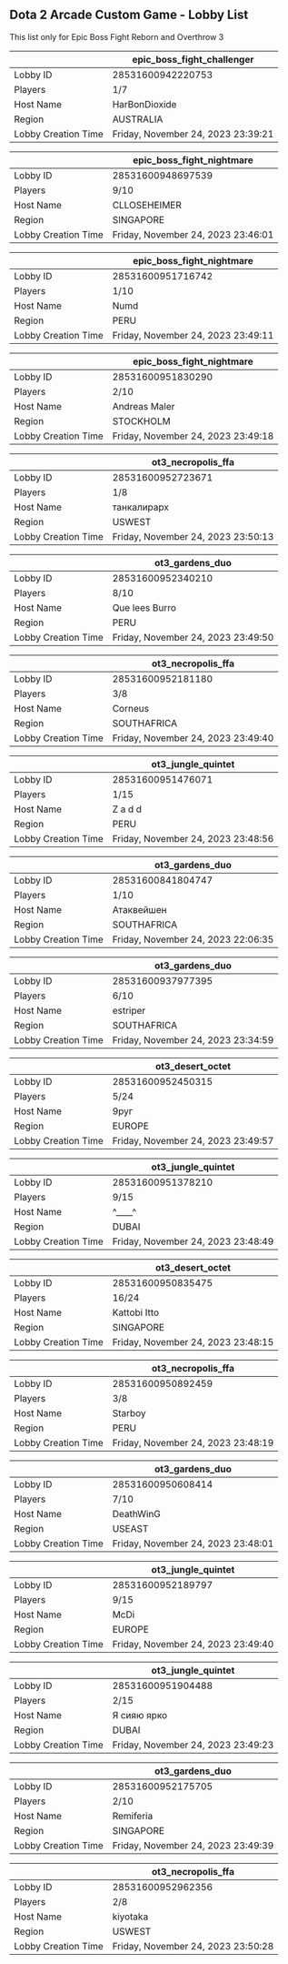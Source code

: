 ## Dota 2 Arcade Custom Game - Lobby List

This list only for Epic Boss Fight Reborn and Overthrow 3

|  | epic_boss_fight_challenger |
| ------ | ------ |
| Lobby ID | 28531600942220753 |
| Players | 1/7 |
| Host Name | HarBonDioxide |
| Region | AUSTRALIA |
| Lobby Creation Time | Friday, November 24, 2023 23:39:21 |


|  | epic_boss_fight_nightmare |
| ------ | ------ |
| Lobby ID | 28531600948697539 |
| Players | 9/10 |
| Host Name | CLLOSEHEIMER |
| Region | SINGAPORE |
| Lobby Creation Time | Friday, November 24, 2023 23:46:01 |


|  | epic_boss_fight_nightmare |
| ------ | ------ |
| Lobby ID | 28531600951716742 |
| Players | 1/10 |
| Host Name | Numd |
| Region | PERU |
| Lobby Creation Time | Friday, November 24, 2023 23:49:11 |


|  | epic_boss_fight_nightmare |
| ------ | ------ |
| Lobby ID | 28531600951830290 |
| Players | 2/10 |
| Host Name | Andreas Maler |
| Region | STOCKHOLM |
| Lobby Creation Time | Friday, November 24, 2023 23:49:18 |


|  | ot3_necropolis_ffa |
| ------ | ------ |
| Lobby ID | 28531600952723671 |
| Players | 1/8 |
| Host Name | танкалирарх |
| Region | USWEST |
| Lobby Creation Time | Friday, November 24, 2023 23:50:13 |


|  | ot3_gardens_duo |
| ------ | ------ |
| Lobby ID | 28531600952340210 |
| Players | 8/10 |
| Host Name | Que lees Burro |
| Region | PERU |
| Lobby Creation Time | Friday, November 24, 2023 23:49:50 |


|  | ot3_necropolis_ffa |
| ------ | ------ |
| Lobby ID | 28531600952181180 |
| Players | 3/8 |
| Host Name | Corneus |
| Region | SOUTHAFRICA |
| Lobby Creation Time | Friday, November 24, 2023 23:49:40 |


|  | ot3_jungle_quintet |
| ------ | ------ |
| Lobby ID | 28531600951476071 |
| Players | 1/15 |
| Host Name | Z a d d |
| Region | PERU |
| Lobby Creation Time | Friday, November 24, 2023 23:48:56 |


|  | ot3_gardens_duo |
| ------ | ------ |
| Lobby ID | 28531600841804747 |
| Players | 1/10 |
| Host Name | Атаквейшен |
| Region | SOUTHAFRICA |
| Lobby Creation Time | Friday, November 24, 2023 22:06:35 |


|  | ot3_gardens_duo |
| ------ | ------ |
| Lobby ID | 28531600937977395 |
| Players | 6/10 |
| Host Name | estriper |
| Region | SOUTHAFRICA |
| Lobby Creation Time | Friday, November 24, 2023 23:34:59 |


|  | ot3_desert_octet |
| ------ | ------ |
| Lobby ID | 28531600952450315 |
| Players | 5/24 |
| Host Name | 9руг |
| Region | EUROPE |
| Lobby Creation Time | Friday, November 24, 2023 23:49:57 |


|  | ot3_jungle_quintet |
| ------ | ------ |
| Lobby ID | 28531600951378210 |
| Players | 9/15 |
| Host Name | ^____^ |
| Region | DUBAI |
| Lobby Creation Time | Friday, November 24, 2023 23:48:49 |


|  | ot3_desert_octet |
| ------ | ------ |
| Lobby ID | 28531600950835475 |
| Players | 16/24 |
| Host Name | Kattobi Itto |
| Region | SINGAPORE |
| Lobby Creation Time | Friday, November 24, 2023 23:48:15 |


|  | ot3_necropolis_ffa |
| ------ | ------ |
| Lobby ID | 28531600950892459 |
| Players | 3/8 |
| Host Name | Starboy |
| Region | PERU |
| Lobby Creation Time | Friday, November 24, 2023 23:48:19 |


|  | ot3_gardens_duo |
| ------ | ------ |
| Lobby ID | 28531600950608414 |
| Players | 7/10 |
| Host Name | DeathWinG |
| Region | USEAST |
| Lobby Creation Time | Friday, November 24, 2023 23:48:01 |


|  | ot3_jungle_quintet |
| ------ | ------ |
| Lobby ID | 28531600952189797 |
| Players | 9/15 |
| Host Name | McDi |
| Region | EUROPE |
| Lobby Creation Time | Friday, November 24, 2023 23:49:40 |


|  | ot3_jungle_quintet |
| ------ | ------ |
| Lobby ID | 28531600951904488 |
| Players | 2/15 |
| Host Name | Я сияю ярко |
| Region | DUBAI |
| Lobby Creation Time | Friday, November 24, 2023 23:49:23 |


|  | ot3_gardens_duo |
| ------ | ------ |
| Lobby ID | 28531600952175705 |
| Players | 2/10 |
| Host Name | Remiferia |
| Region | SINGAPORE |
| Lobby Creation Time | Friday, November 24, 2023 23:49:39 |


|  | ot3_necropolis_ffa |
| ------ | ------ |
| Lobby ID | 28531600952962356 |
| Players | 2/8 |
| Host Name | kiyotaka |
| Region | USWEST |
| Lobby Creation Time | Friday, November 24, 2023 23:50:28 |


